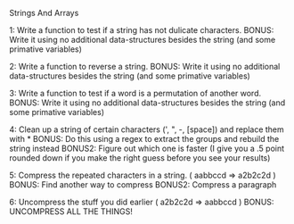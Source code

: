 Strings And Arrays

1: Write a function to test if a string has not dulicate characters.
BONUS: Write it using no additional data-structures besides the string (and some primative variables)

2: Write a function to reverse a string.
BONUS: Write it using no additional data-structures besides the string (and some primative variables)

3: Write a function to test if a word is a permutation of another word.
BONUS: Write it using no additional data-structures besides the string (and some primative variables)

4: Clean up a string of certain characters (', ", -, [space]) and replace them
with *
BONUS: Do this using a regex to extract the groups and rebuild the string instead
BONUS2: Figure out which one is faster (I give you a .5 point rounded down if you
make the right guess before you see your results)

5: Compress the repeated characters in a string. ( aabbccd => a2b2c2d )
BONUS: Find another way to compress
BONUS2: Compress a paragraph

6: Uncompress the stuff you did earlier ( a2b2c2d => aabbccd )
BONUS: UNCOMPRESS ALL THE THINGS!